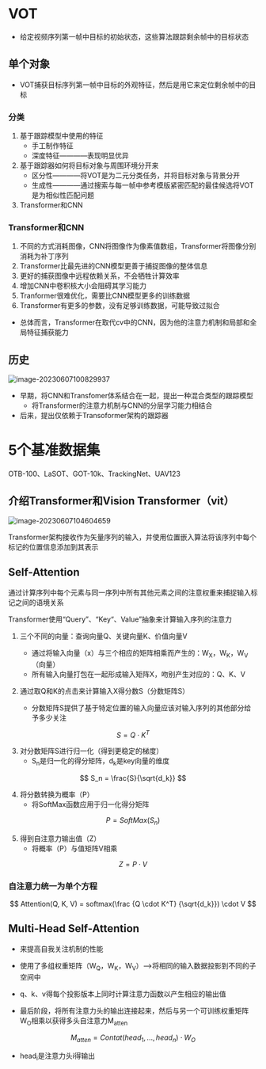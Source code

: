 # VOT

* 给定视频序列第一帧中目标的初始状态，这些算法跟踪剩余帧中的目标状态

## 单个对象

* VOT捕获目标序列第一帧中目标的外观特征，然后是用它来定位剩余帧中的目标



### 分类

1. 基于跟踪模型中使用的特征
   * 手工制作特征
   * 深度特征————表现明显优异
2. 基于跟踪器如何将目标对象与周围环境分开来
   * 区分性————将VOT是为二元分类任务，并将目标对象与背景分开
   * 生成性————通过搜索与每一帧中参考模版紧密匹配的最佳候选将VOT是为相似性匹配问题
3. Transformer和CNN



### Transformer和CNN

1. 不同的方式消耗图像，CNN将图像作为像素值数组，Transformer将图像分别消耗为补丁序列
2. Transformer比最先进的CNN模型更善于捕捉图像的整体信息
3. 更好的捕获图像中远程依赖关系，不会牺牲计算效率
4. 增加CNN中卷积核大小会阻碍其学习能力
5. Tranformer很难优化，需要比CNN模型更多的训练数据
6. Transformer有更多的参数，没有足够训练数据，可能导致过拟合



* 总体而言，Transformer在取代cv中的CNN，因为他的注意力机制和局部和全局特征捕获能力



## 历史

![image-20230607100829937](https://img-blog.csdnimg.cn/img_convert/1b53ae9b3d5a3509827548ce34ef0737.png)

* 早期，将CNN和Transfomer体系结合在一起，提出一种混合类型的跟踪模型
  * 将Transformer的注意力机制与CNN的分层学习能力相结合
* 后来，提出仅依赖于Transoformer架构的跟踪器



# 5个基准数据集

OTB-100、LaSOT、GOT-10k、TrackingNet、UAV123



## 介绍Transformer和Vision Transformer（vit）

![image-20230607104604659](https://img-blog.csdnimg.cn/img_convert/01c267f884b92cb4c1a3ae48879a6c40.png)



Transformer架构接收作为矢量序列的输入，并使用位置嵌入算法将该序列中每个标记的位置信息添加到其表示



## Self-Attention

通过计算序列中每个元素与同一序列中所有其他元素之间的注意权重来捕捉输入标记之间的语境关系

Transformer使用“Query”、“Key“、Value”抽象来计算输入序列的注意力

1. 三个不同的向量：查询向量Q、关键向量K、价值向量V

   * 通过将输入向量（x）与三个相应的矩阵相乘而产生的：W<sub>X</sub>，W<sub>K</sub>，W<sub>V</sub>（向量）
   * 所有输入向量打包在一起形成输入矩阵X，吻别产生对应的：Q、K、V
2. 通过取Q和K的点击来计算输入X得分数S（分数矩阵S）
   * 分数矩阵S提供了基于特定位置的输入向量应该对输入序列的其他部分给予多少关注


$$
S = Q \cdot K^T
$$

3. 对分数矩阵S进行归一化（得到更稳定的梯度）
   * S<sub>n</sub>是归一化的得分矩阵，d<sub>k</sub>是key向量的维度

$$
S_n = \frac{S}{\sqrt{d_k}}
$$

4. 将分数转换为概率（P）
   * 将SoftMax函数应用于归一化得分矩阵

$$
P = SoftMax(S_n)
$$

5. 得到自注意力输出值（Z）
   * 将概率（P）与值矩阵V相乘

$$
Z = P \cdot V
$$

### 自注意力统一为单个方程

$$
Attention(Q, K, V) = softmax(\frac {Q \cdot K^T} {\sqrt{d_k}}) \cdot V
$$



## Multi-Head Self-Attention

* 来提高自我关注机制的性能

* 使用了多组权重矩阵（W<sub>Q</sub>，W<sub>K</sub>，W<sub>V</sub>）-->将相同的输入数据投影到不同的子空间中
* q、k、v得每个投影版本上同时计算注意力函数以产生相应的输出值
* 最后阶段，将所有注意力头的输出连接起来，然后与另一个可训练权重矩阵W<sub>O</sub>相乘以获得多头自注意力M<sub>atten</sub>

$$
M_{atten} = Contat(head_1, ... , head_n) \cdot W_O
$$

* head<sub>i</sub>是注意力头i得输出


